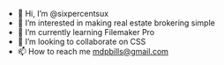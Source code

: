 - 👋 Hi, I’m @sixpercentsux
- 👀 I’m interested in making real estate brokering simple
- 🌱 I’m currently learning Filemaker Pro
- 💞️ I’m looking to collaborate on CSS
- 📫 How to reach me mdpbills@gmail.com

<!---
sixpercentsux/sixpercentsux is a ✨ special ✨ repository because its `README.md` (this file) appears on your GitHub profile.
You can click the Preview link to take a look at your changes.
--->
